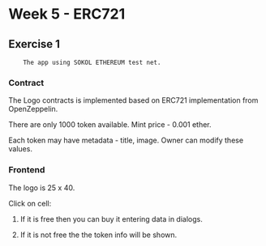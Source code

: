 # Week 5 - ERC721

## Exercise 1

```plain
    The app using SOKOL ETHEREUM test net.
```

### Contract

The Logo contracts is implemented based on ERC721 implementation from OpenZeppelin.

There are only 1000 token available. Mint price - 0.001 ether.

Each token may have metadata - title, image. Owner can modify these values.

### Frontend

The logo is 25 x 40.

Click on cell:

1. If it is free then you can buy it entering data in dialogs.

2. If it is not free the the token info will be shown.
